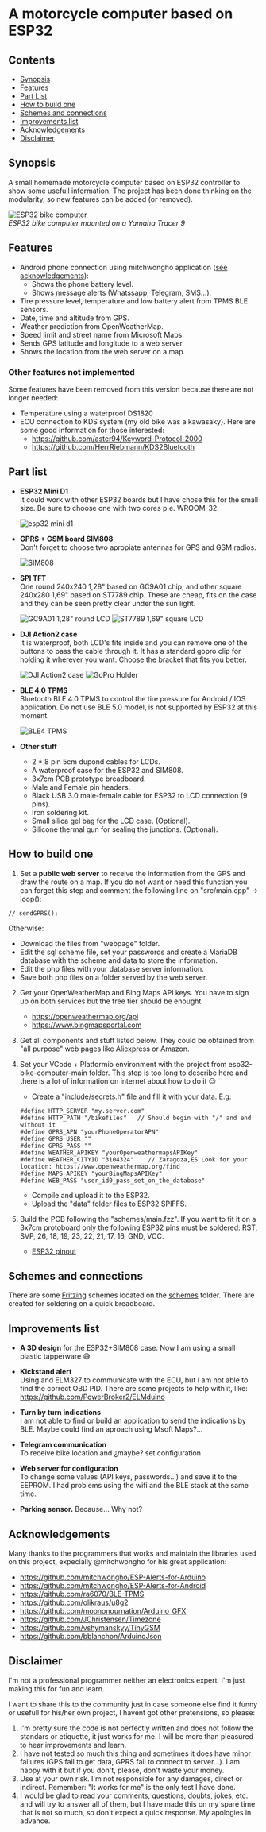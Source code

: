 # A motorcycle computer based on ESP32


## Contents

- [Synopsis](#synopsis)
- [Features](#features)
- [Part List](#part-list)
- [How to build one](#how-to-build-one)
- [Schemes and connections](#schemes-and-connections)
- [Improvements list](#improvements-list)
- [Acknowledgements](#acknowledgements)
- [Disclaimer](#disclaimer)


## Synopsis

A small homemade motorcycle computer based on ESP32 controller to show some usefull information.
The project has been done thinking on the modularity, so new features can be added (or removed).

![ESP32 bike computer](docs\images\img01.jpg)<br>
*ESP32 bike computer mounted on a Yamaha Tracer 9*


## Features

- Android phone connection using mitchwongho application ([see acknowledgements](#acknowledgements)):
    - Shows the phone battery level.
    - Shows message alerts (Whatssapp, Telegram, SMS...).
- Tire pressure level, temperature and low battery alert from TPMS BLE sensors.
- Date, time and altitude from GPS.
- Weather prediction from OpenWeatherMap.
- Speed limit and street name from Microsoft Maps.
- Sends GPS latitude and longitude to a web server.
- Shows the location from the web server on a map.

### Other features not implemented

Some features have been removed from this version because there are not longer needed:

- Temperature using a waterproof DS1820
- ECU connection to KDS system (my old bike was a kawasaky). Here are some good information for those interested:
    - https://github.com/aster94/Keyword-Protocol-2000
    - https://github.com/HerrRiebmann/KDS2Bluetooth


## Part list

- **ESP32 Mini D1**<br>
    It could work with other ESP32 boards but I have chose this for the small size. Be sure to choose one with two cores p.e. WROOM-32.
    
    ![esp32 mini d1](docs/images/esp32.jpg)

- **GPRS + GSM board SIM808**<br>
    Don't forget to choose two apropiate antennas for GPS and GSM radios.

    ![SIM808](docs/images/sim808.jpg)

- **SPI TFT**<br>
    One round 240x240 1,28" based on GC9A01 chip, and other square 240x280 1,69" based on ST7789 chip. These are cheap, fits on the case and they can be seen pretty clear under the sun light.

    ![GC9A01 1,28" round LCD](docs/images/roundLCD.jpg)
    ![ST7789 1,69" square LCD](docs/images/squareLCD.jpg)

- **DJI Action2 case**<br>
    It is waterproof, both LCD's fits inside and you can remove one of the buttons to pass the cable through it. It has a standard gopro clip for holding it wherever you want. Choose the bracket that fits you better.

    ![DJI Action2 case](docs/images/DJIAction2Case.jpg)
    ![GoPro Holder](docs/images/goproHolder.jpg)

- **BLE 4.0 TPMS**<br>
    Bluetooth BLE 4.0 TPMS to control the tire pressure for Android / IOS application. Do not use BLE 5.0 model, is not supported by ESP32 at this moment.
    
    ![BLE4 TPMS](docs/images/tpms.jpg)

- **Other stuff**
    - 2 * 8 pin 5cm dupond cables for LCDs.
    - A waterproof case for the ESP32 and SIM808.
    - 3x7cm PCB prototype breadboard.
    - Male and Female pin headers.
    - Black USB 3.0 male-female cable for ESP32 to LCD connection (9 pins).
    - Iron soldering kit.
    - Small silica gel bag for the LCD case. (Optional).    
    - Silicone thermal gun for sealing the junctions. (Optional).


## How to build one

1. Set a **public web server** to receive the information from the GPS and draw the route on a map.
If you do not want or need this function you can forget this step and comment the following line on "src/main.cpp" -> loop():
```
// sendGPRS();
```

Otherwise: 
- Download the files from "webpage" folder.
- Edit the sql scheme file, set your passwords and create a MariaDB database with the scheme and data to store the information.
- Edit the php files with your database server information.
- Save both php files on a folder served by the web server.


2. Get your OpenWeatherMap and Bing Maps API keys. You have to sign up on both services but the free tier should be enought.
     - https://openweathermap.org/api
     - https://www.bingmapsportal.com


3. Get all components and stuff listed below. They could be obtained from "all purpose" web pages like Aliexpress or Amazon.


4. Set your VCode + Platformio environment with the project from esp32-bike-computer-main folder. This step is too long to describe here and there is a lot of information on internet about how to do it :wink:
     - Create a "include/secrets.h" file and fill it with your data. E.g:
     ```
    #define HTTP_SERVER "my.server.com"
    #define HTTP_PATH "/bikefiles"   // Should begin with "/" and end without it
    #define GPRS_APN "yourPhoneOperatorAPN"
    #define GPRS_USER ""
    #define GPRS_PASS ""
    #define WEATHER_APIKEY "yourOpenweathermapsAPIKey"
    #define WEATHER_CITYID "3104324"    // Zaragoza,ES Look for your location: https://www.openweathermap.org/find
    #define MAPS_APIKEY "yourBingMapsAPIKey"
    #define WEB_PASS "user_id0_pass_set_on_the_database"
     ```
     - Compile and upload it to the ESP32. 
     - Upload the "data" folder files to ESP32 SPIFFS.


5. Build the PCB following the "schemes/main.fzz". If you want to fit it on a 3x7cm protoboard only the following ESP32 pins must be soldered: RST, SVP, 26, 18, 19, 23, 22, 21, 17, 16, GND, VCC. 
     - [ESP32 pinout](docs/ESP32_D1_mini_pinout.png)


## Schemes and connections
There are some [Fritzing](https://fritzing.org/) schemes located on the [schemes](schemes) folder. There are created for soldering on a quick breadboard.


## Improvements list

- **A 3D design** for the ESP32+SIM808 case. Now I am using a small plastic tapperware :sweat_smile: 

- **Kickstand alert**<br>
    Using and ELM327 to communicate with the ECU, but I am not able to find the correct OBD PID. There are some projects to help with it, like: https://github.com/PowerBroker2/ELMduino

- **Turn by turn indications**<br>
    I am not able to find or build an application to send the indications by BLE. Maybe could find an aproach using Msoft Maps?...

- **Telegram communication**<br>
    To receive bike location and ¿maybe? set configuration

- **Web server for configuration**<br>
    To change some values (API keys, passwords...) and save it to the EEPROM.  I had problems using the wifi and the BLE stack at the same time.

- **Parking sensor.** Because... Why not?


## Acknowledgements

Many thanks to the programmers that works and maintain the libraries used on this project, expecially @mitchwongho for his great application:

- <https://github.com/mitchwongho/ESP-Alerts-for-Arduino>
- <https://github.com/mitchwongho/ESP-Alerts-for-Android>
- <https://github.com/ra6070/BLE-TPMS>
- <https://github.com/olikraus/u8g2>
- <https://github.com/moononournation/Arduino_GFX>
- <https://github.com/JChristensen/Timezone>
- <https://github.com/vshymanskyy/TinyGSM>
- <https://github.com/bblanchon/ArduinoJson>


## Disclaimer

I'm not a professional programmer neither an electronics expert, I'm just making this for fun and learn.

I want to share this to the community just in case someone else find it funny or usefull for his/her own project, I havent got other pretensions, so please:

1. I'm pretty sure the code is not perfectly written and does not follow the standars or etiquette, it just works for me. I will be more than pleasured to hear improvements and learn.
2. I have not tested so much this thing and sometimes it does have minor failures (GPS fail to get data, GPRS fail to connect to server...). I am happy with it but if you don't, please, don't waste your money.
3. Use at your own risk. I'm not responsible for any damages, direct or indirect. Remember: "It works for me" is the only test I have done.
4. I would be glad to read your comments, questions, doubts, jokes, etc. and will try to answer all of them, but I have made this on my spare time that is not so much, so don't expect a quick response. My apologies in advance.